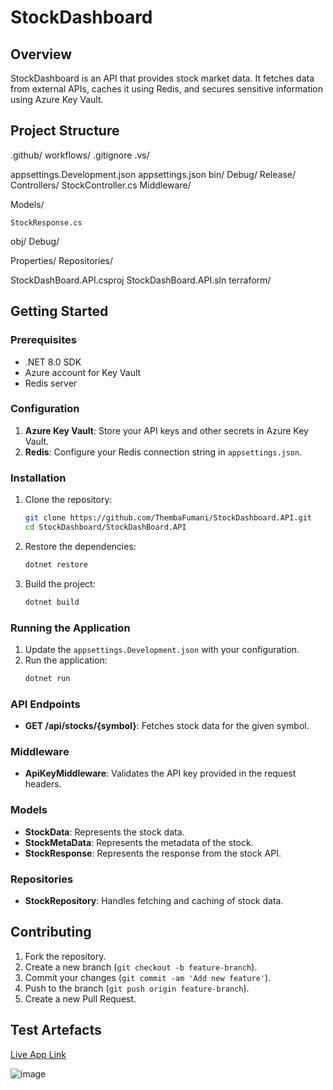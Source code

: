# StockDashboard

## Overview
StockDashboard is an API that provides stock market data. It fetches data from external APIs, caches it using Redis, and secures sensitive information using Azure Key Vault.

## Project Structure
.github/
    workflows/
.gitignore
.vs/
    
appsettings.Development.json
appsettings.json
bin/
    Debug/
    Release/
Controllers/
    StockController.cs
Middleware/
    
Models/
    
    
    StockResponse.cs
obj/
    Debug/

Properties/
Repositories/
    
StockDashBoard.API.csproj
StockDashBoard.API.sln
terraform/


## Getting Started

### Prerequisites
- .NET 8.0 SDK
- Azure account for Key Vault
- Redis server

### Configuration
1. **Azure Key Vault**: Store your API keys and other secrets in Azure Key Vault.
2. **Redis**: Configure your Redis connection string in `appsettings.json`.

### Installation
1. Clone the repository:
    ```sh
    git clone https://github.com/ThembaFumani/StockDashboard.API.git
    cd StockDashboard/StockDashBoard.API
    ```

2. Restore the dependencies:
    ```sh
    dotnet restore
    ```

3. Build the project:
    ```sh
    dotnet build
    ```

### Running the Application
1. Update the `appsettings.Development.json` with your configuration.
2. Run the application:
    ```sh
    dotnet run
    ```

### API Endpoints
- **GET /api/stocks/{symbol}**: Fetches stock data for the given symbol.

### Middleware
- **ApiKeyMiddleware**: Validates the API key provided in the request headers.

### Models
- **StockData**: Represents the stock data.
- **StockMetaData**: Represents the metadata of the stock.
- **StockResponse**: Represents the response from the stock API.

### Repositories
- **StockRepository**: Handles fetching and caching of stock data.

## Contributing
1. Fork the repository.
2. Create a new branch (`git checkout -b feature-branch`).
3. Commit your changes (`git commit -am 'Add new feature'`).
4. Push to the branch (`git push origin feature-branch`).
5. Create a new Pull Request.

## Test Artefacts

[Live App Link](https://white-sand-0fd413a03.6.azurestaticapps.net/)

![image](https://github.com/user-attachments/assets/53191660-a6f6-46b5-ae4b-706847865b5e)



